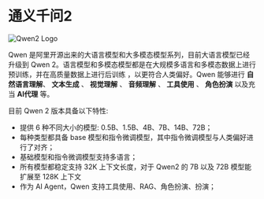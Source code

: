 # 通义千问2

![Qwen2 Logo](https://qwen.readthedocs.io/en/latest/_images/qwen2.png)

Qwen 是阿里开源出来的大语言模型和大多模态模型系列，目前大语言模型已经升级到 Qwen 2。语言模型和多模态模型都是在大规模多语言和多模态数据上进行预训练，并在高质量数据上进行后训练 ，以更符合人类偏好。Qwen 能够进行 **自然语言理解**、 **文本生成** 、 **视觉理解** 、 **音频理解** 、 **工具使用** 、 **角色扮演** 以及充当 **AI代理** 等。

目前 Qwen 2 版本具备以下特性:

- 提供 6 种不同大小的模型: 0.5B、1.5B、4B、7B、14B、72B；
- 每种类型都具备 base 模型和指令微调模型，其中指令微调模型与人类偏好进行了对齐；
- 基础模型和指令微调模型支持多语言；
- 所有模型都稳定支持 32K 上下文长度，对于 Qwen2 的 7B 以及 72B 模型能扩展至 128K 上下文
- 作为 AI Agent，Qwen 支持工具使用、RAG、角色扮演、扮演；
